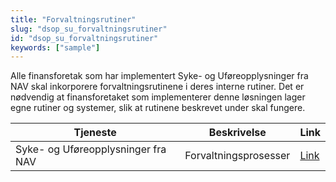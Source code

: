 ```yaml
---
title: "Forvaltningsrutiner"
slug: "dsop_su_forvaltningsrutiner"
id: "dsop_su_forvaltningsrutiner"
keywords: ["sample"]
---
```


Alle finansforetak som har implementert Syke- og Uføreopplysninger fra NAV skal inkorporere forvaltningsrutinene i deres interne rutiner. Det er nødvendig at finansforetaket som implementerer denne løsningen lager egne rutiner og systemer, slik at rutinene beskrevet under skal fungere.


| Tjeneste | Beskrivelse | Link |
| ------- | ----------- | ---- |
| Syke- og Uføreopplysninger fra NAV | Forvaltningsprosesser | [Link](/assets/SSU_Forvaltningsprosesser.pdf) |

